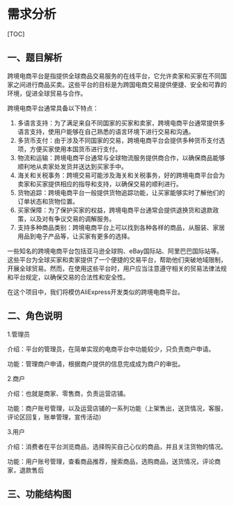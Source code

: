 # 需求分析

[TOC]



## 一、题目解析

跨境电商平台是指提供全球商品交易服务的在线平台，它允许卖家和买家在不同国家之间进行商品买卖。这些平台的目标是为跨国电商交易提供便捷、安全和可靠的环境，促进全球贸易与合作。 

跨境电商平台通常具备以下特点： 

1. 多语言支持：为了满足来自不同国家的买家和卖家，跨境电商平台通常提供多语言支持，使用户能够在自己熟悉的语言环境下进行交易和沟通。 
2. 多货币支付：由于涉及不同国家的交易，跨境电商平台会提供多种货币支付选项，方便买家使用本国货币进行支付。 
3. 物流和运输：跨境电商平台通常与全球物流服务提供商合作，以确保商品能够顺利地从卖家处发货并送达到买家手中。 
4. 海关和关税事务：跨境交易可能涉及海关和关税事务，好的跨境电商平台会为卖家和买家提供相应的指导和支持，以确保交易的顺利进行。 
5. 货物追踪：跨境电商平台一般提供货物追踪功能，让买家能够实时了解他们的订单状态和货物位置。 
6. 买家保障：为了保护买家的权益，跨境电商平台通常会提供退换货和退款政策，以及对有争议交易的调解服务。 
7. 支持多种商品类别：跨境电商平台上可以找到各种各样的商品，从服装、家居用品到电子产品等，让买家有更多的选择。 

一些知名的跨境电商平台包括亚马逊全球购、eBay国际站、阿里巴巴国际站等。这些平台为全球买家和卖家提供了一个便捷的交易平台，帮助他们突破地域限制，开展全球贸易。然而，在使用这些平台时，用户应当注意遵守相关的贸易法律法规和平台规定，以确保交易的合法性和安全性。 

在这个项目中，我们将模仿AliExpress开发类似的跨境电商平台。



## 二、角色说明

1.管理员

介绍：平台的管理员，在简单实现的电商平台中功能较少，只负责商户申请。

功能：管理商户申请，根据商户提供的信息完成成为商户的审批。



2.商户

介绍：也就是商家、零售商，负责运营店铺。

功能：商户账号管理，以及运营店铺的一系列功能（上架售出，送货情况，客服，评论区回复，账单管理，宣传活动）



3.用户

介绍：消费者在平台浏览商品，选择购买自己心仪的商品，并且关注货物的情况。

功能：用户账号管理，查看商品推荐，搜索商品，选购商品，送货情况，评论商家，退款售后



## 三、功能结构图